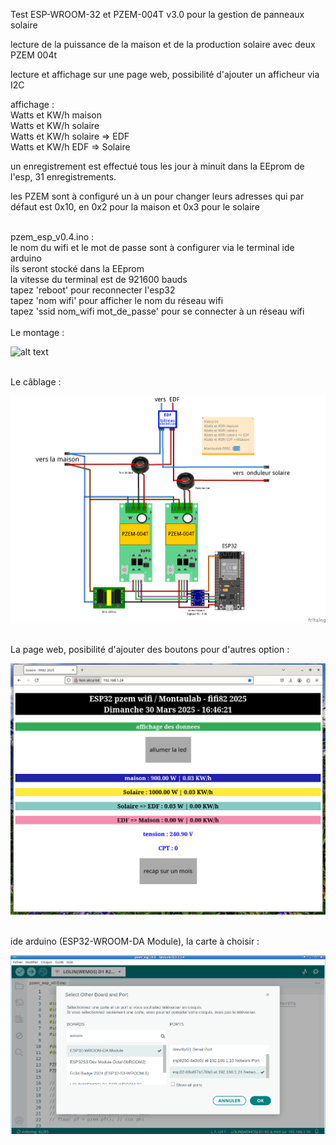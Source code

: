 Test ESP-WROOM-32 et PZEM-004T v3.0 pour la gestion de panneaux solaire <br>

lecture de la puissance de la maison et de la production solaire avec deux PZEM 004t<br>

lecture et affichage sur une page web, possibilité d'ajouter un afficheur via I2C<br>

affichage :<br>
Watts et KW/h maison<br>
Watts et KW/h solaire<br>
Watts et KW/h solaire => EDF<br>
Watts et KW/h EDF => Solaire<br>

un enregistrement est effectué tous les jour à minuit dans la EEprom de l'esp, 31 enregistrements.<br>


les PZEM sont à configuré un à un pour changer leurs adresses qui par défaut est 0x10, en 0x2 pour la maison et 0x3 pour le solaire<br>

<br>
pzem_esp_v0.4.ino :<br>
le nom du wifi et le mot de passe sont à configurer via le terminal ide arduino<br>
ils seront stocké dans la EEprom<br>
la vitesse du terminal est de 921600 bauds<br>
tapez 'reboot' pour reconnecter l'esp32<br>
tapez 'nom wifi' pour afficher le nom du réseau wifi<br>
tapez 'ssid nom_wifi mot_de_passe' pour se connecter à un réseau wifi<br>
<br>
Le montage : <br>

![alt text](https://github.com/fifi82/pzem_ESP32/blob/main/image/montage.JPG)

<br>
Le câblage : <br>

![alt text](https://github.com/fifi82/pzem_ESP32/blob/main/image/cablage_pzem_esp32.png)

<br>
La page web, posibilité d'ajouter des boutons pour d'autres option : <br>

![alt text](https://github.com/fifi82/pzem_ESP32/blob/main/image/page_web.png)

<br>
ide arduino (ESP32-WROOM-DA Module), la carte à choisir : <br>

![alt text](https://github.com/fifi82/pzem_ESP32/blob/main/image/ide_arduino.png)



